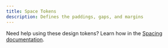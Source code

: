 ```yaml
---
title: Space Tokens
description: Defines the paddings, gaps, and margins
---
```


Need help using these design tokens? Learn how in the [Spacing documentation](/design/space/).

<token-table category="space" />
